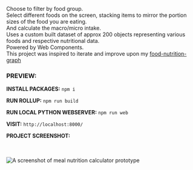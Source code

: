 Choose to filter by food group.<br/>
Select different foods on the screen, stacking items to mirror the portion sizes of the food you are eating.<br/>
And calculate the macro/micro intake.<br/>
Uses a custom built dataset of approx 200 objects representing various foods and respective nutritional data.<br/>
Powered by Web Components.<br/>
This project was inspired to iterate and improve upon my [food-nutrition-graph](https://github.com/boshimoto/food-nutrition-graph)<br/>

### PREVIEW:

**INSTALL PACKAGES:**
```npm i```

**RUN ROLLUP:**
```npm run build```

**RUN LOCAL PYTHON WEBSERVER:**
```npm run web```

**VISIT:**
```http://localhost:8000/```

**PROJECT SCREENSHOT:**<br/><br/><br/>

<img src="../../blob/main/bodyboon-ss.png" alt="A screenshot of meal nutrition calculator prototype" />

